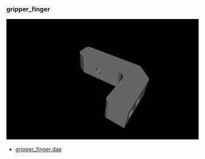 <!---
 This file is automatically generated by the script 'create_preview_list.py'. Any changes will be lost 
-->

### gripper_finger

![gripper_finger](preview.png)

* [gripper_finger.dae](gripper_finger.dae?raw=true)

